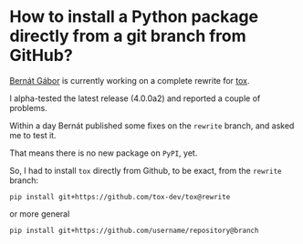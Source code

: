 # How to install a Python package directly from a git branch from GitHub?

[Bernát Gábor](https://www.bernat.tech/) is currently working on a complete rewrite for [tox](https://github.com/tox-dev/tox).

I alpha-tested the latest release (4.0.0a2) and reported a couple of problems.

Within a day Bernát published some fixes on the `rewrite` branch, and asked me to test it.

That means there is no new package on `PyPI`, yet.

So, I had to install `tox` directly from Github, to be exact, from the `rewrite` branch:

```
pip install git+https://github.com/tox-dev/tox@rewrite
```

or more general

```
pip install git+https://github.com/username/repository@branch
```
